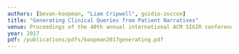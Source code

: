 ```yaml
---
authors: [bevan-koopman, "Liam Cripwell", guidio-zuccon]
title: "Generating Clinical Queries from Patient Narratives"
venue: Proceedings of the 40th annual international ACM SIGIR conference on Research and development in Information Retrieval
year: 2017
pdf: /publications/pdfs/koopman2017generating.pdf
---
```



